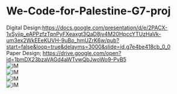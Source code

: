 # We-Code-for-Palestine-G7-proj
Digital Design:https://docs.google.com/presentation/d/e/2PACX-1vSyiip_eAPPzfzTqnPyFXeaxgt3QaD8jv4M20HpccYTUzHaVk-um3ex2WkEEeKUVH-9uBo_hmUZrK6w/pub?start=false&loop=true&delayms=3000&slide=id.g7e4be418cb_0_0
<br>
Paper Design; https://drive.google.com/open?id=1bmDX23bzaVAGd4aWTvwQbJwoWo9-PvB5
<br>
![IM](https://drive.google.com/uc?id=1uxmgzUTHkPT2PzgHvOOTL7z_UhXs7KZL)
<br>
![IM](https://drive.google.com/uc?id=1Xxp8raWcyTmYebW4e45YRDKQxMLDrF6d)
<br>
![IM](https://drive.google.com/uc?id=1Pr1uHcrCOWamCPJkaF0U72Nh9Ssf2yV1)
<br>
![IM](https://drive.google.com/uc?id=1gwqxThqky8XBC4kzyqGxyNmwXR-IeMp2)
